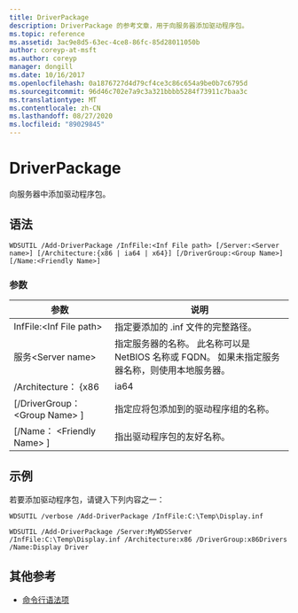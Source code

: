 ```yaml
---
title: DriverPackage
description: DriverPackage 的参考文章，用于向服务器添加驱动程序包。
ms.topic: reference
ms.assetid: 3ac9e8d5-63ec-4ce8-86fc-85d28011050b
author: coreyp-at-msft
ms.author: coreyp
manager: dongill
ms.date: 10/16/2017
ms.openlocfilehash: 0a1876727d4d79cf4ce3c86c654a9be0b7c6795d
ms.sourcegitcommit: 96d46c702e7a9c3a321bbbb5284f73911c7baa3c
ms.translationtype: MT
ms.contentlocale: zh-CN
ms.lasthandoff: 08/27/2020
ms.locfileid: "89029845"
---
```

# <a name="add-driverpackage"></a>DriverPackage

向服务器中添加驱动程序包。

## <a name="syntax"></a>语法

```
WDSUTIL /Add-DriverPackage /InfFile:<Inf File path> [/Server:<Server name>] [/Architecture:{x86 | ia64 | x64}] [/DriverGroup:<Group Name>] [/Name:<Friendly Name>]
```

### <a name="parameters"></a>参数

|          参数           |                                                              说明                                                              |
|------------------------------|---------------------------------------------------------------------------------------------------------------------------------------|
|   InfFile:\<Inf File path>   |                                           指定要添加的 .inf 文件的完整路径。                                            |
|    服务\<Server name>    | 指定服务器的名称。 此名称可以是 NetBIOS 名称或 FQDN。 如果未指定服务器名称，则使用本地服务器。 |
|      /Architecture： {x86      |                                                                 ia64                                                                  |
| [/DriverGroup： \<Group Name> ] |                             指定应将包添加到的驱动程序组的名称。                              |
|   [/Name： \<Friendly Name> ]   |                                           指出驱动程序包的友好名称。                                            |

## <a name="examples"></a>示例

若要添加驱动程序包，请键入下列内容之一：
```
WDSUTIL /verbose /Add-DriverPackage /InfFile:C:\Temp\Display.inf
```
```
WDSUTIL /Add-DriverPackage /Server:MyWDSServer /InfFile:C:\Temp\Display.inf /Architecture:x86 /DriverGroup:x86Drivers /Name:Display Driver
```

## <a name="additional-references"></a>其他参考

- [命令行语法项](command-line-syntax-key.md)

